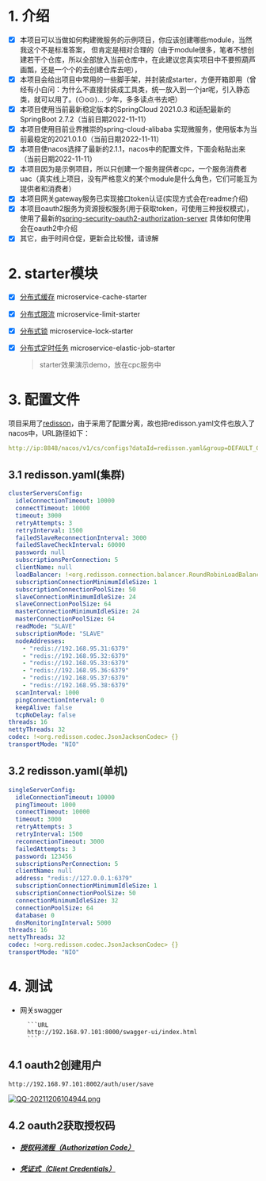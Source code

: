 # 1. 介绍

- [x] 本项目可以当做如何构建微服务的示例项目，你应该创建哪些module，当然我这个不是标准答案，
      但肯定是相对合理的（由于module很多，笔者不想创建若干个仓库，所以全部放入当前仓库中，在此建议您真实项目中不要照葫芦画瓢，还是一个个的去创建仓库去吧），
- [x] 本项目会给出项目中常用的一些脚手架，并封装成starter，方便开箱即用（曾经有小白问：为什么不直接封装成工具类，统一放入到一个jar呢，引入静态类，就可以用了。(⊙o⊙)… 少年，多多读点书去吧）
- [x] 本项目使用当前最新稳定版本的SpringCloud 2021.0.3 和适配最新的SpringBoot 2.7.2（当前日期2022-11-11）
- [x] 本项目使用目前业界推崇的spring-cloud-alibaba 实现微服务，使用版本为当前最稳定的2021.0.1.0（当前日期2022-11-11）
- [x] 本项目使nacos选择了最新的2.1.1，nacos中的配置文件，下面会粘贴出来（当前日期2022-11-11）
- [x] 本项目因为是示例项目，所以只创建一个服务提供者cpc，一个服务消费者uac（真实线上项目，没有严格意义的某个module是什么角色，它们可能互为提供者和消费者）
- [x] 本项目网关gateway服务已实现接口token认证(实现方式会在readme介绍)
- [x] 本项目oauth2服务为资源授权服务(用于获取token，可使用三种授权模式)，
      使用了最新的[spring-security-oauth2-authorization-server](https://github.com/spring-projects/spring-authorization-server)
      具体如何使用会在oauth2中介绍
- [x] 其它，由于时间仓促，更新会比较慢，请谅解

# 2. starter模块

- [x] [分布式缓存](https://github.com/love-somnus/microservice/blob/main/microservice-cache/README.md) microservice-cache-starter
- [x] [分布式限流](https://github.com/love-somnus/microservice/blob/main/microservice-limit/README.md) microservice-limit-starter
- [x] [分布式锁](https://github.com/love-somnus/microservice/blob/main/microservice-lock/README.md) microservice-lock-starter
- [x] [分布式定时任务](https://github.com/love-somnus/microservice/tree/main/microservice-elastic-job-starter#readme) microservice-elastic-job-starter

   > starter效果演示demo，放在cpc服务中

# 3. 配置文件

项目采用了[redisson](https://github.com/redisson/redisson/wiki/%E7%9B%AE%E5%BD%95)，由于采用了配置分离，故也把redisson.yaml文件也放入了nacos中，URL路径如下：

```yaml
http://ip:8848/nacos/v1/cs/configs?dataId=redisson.yaml&group=DEFAULT_GROUP
```

## 3.1 redisson.yaml(集群)

```yaml
clusterServersConfig:
  idleConnectionTimeout: 10000
  connectTimeout: 10000
  timeout: 3000
  retryAttempts: 3
  retryInterval: 1500
  failedSlaveReconnectionInterval: 3000
  failedSlaveCheckInterval: 60000
  password: null
  subscriptionsPerConnection: 5
  clientName: null
  loadBalancer: !<org.redisson.connection.balancer.RoundRobinLoadBalancer> {}
  subscriptionConnectionMinimumIdleSize: 1
  subscriptionConnectionPoolSize: 50
  slaveConnectionMinimumIdleSize: 24
  slaveConnectionPoolSize: 64
  masterConnectionMinimumIdleSize: 24
  masterConnectionPoolSize: 64
  readMode: "SLAVE"
  subscriptionMode: "SLAVE"
  nodeAddresses:
    - "redis://192.168.95.31:6379"
    - "redis://192.168.95.32:6379"
    - "redis://192.168.95.33:6379"
    - "redis://192.168.95.36:6379"
    - "redis://192.168.95.37:6379"
    - "redis://192.168.95.38:6379"
  scanInterval: 1000
  pingConnectionInterval: 0
  keepAlive: false
  tcpNoDelay: false
threads: 16
nettyThreads: 32
codec: !<org.redisson.codec.JsonJacksonCodec> {}
transportMode: "NIO"
```

## 3.2 redisson.yaml(单机)

```yaml
singleServerConfig:
  idleConnectionTimeout: 10000
  pingTimeout: 1000
  connectTimeout: 10000
  timeout: 3000
  retryAttempts: 3
  retryInterval: 1500
  reconnectionTimeout: 3000
  failedAttempts: 3
  password: 123456
  subscriptionsPerConnection: 5
  clientName: null
  address: "redis://127.0.0.1:6379"
  subscriptionConnectionMinimumIdleSize: 1
  subscriptionConnectionPoolSize: 50
  connectionMinimumIdleSize: 32
  connectionPoolSize: 64
  database: 0
  dnsMonitoringInterval: 5000
threads: 16
nettyThreads: 32
codec: !<org.redisson.codec.JsonJacksonCodec> {}
transportMode: "NIO"
```

# 4. 测试

- 网关swagger

        ```URL
        http://192.168.97.101:8000/swagger-ui/index.html
        ```

## 4.1 oauth2创建用户

```url
http://192.168.97.101:8002/auth/user/save
```

[![QQ-20211206104944.png](https://i.postimg.cc/BbQwBL24/QQ-20211206104944.png)](https://postimg.cc/jwmXsj8F)

## 4.2 oauth2获取授权码

- ##### [授权码流程（Authorization Code）](https://github.com/love-somnus/microservice/wiki/Spring-Authorization-Server介绍和使用)

- ##### [凭证式（Client Credentials）](https://github.com/love-somnus/microservice/wiki/Spring-Authorization-Server介绍和使用)
